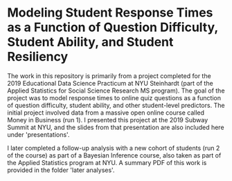 # Modeling Student Response Times as a Function of Question Difficulty, Student Ability, and Student Resiliency  

The work in this repository is primarily from a project completed for the 2019 Educational Data Science Practicum at NYU Steinhardt (part of the Applied Statistics for Social Science Research MS program). The goal of the project was to model response times to online quiz questions as a function of question difficulty, student ability, and other student-level predictors. The initial project involved data from a massive open online course called Money in Business (run 1). I presented this project at the 2019 Subway Summit at NYU, and the slides from that presentation are also included here under 'presentations'.   
  
I later completed a follow-up analysis with a new cohort of students (run 2 of the course) as part of a Bayesian Inference course, also taken as part of the Applied Statistics program at NYU. A summary PDF of this work is provided in the folder 'later analyses'.   